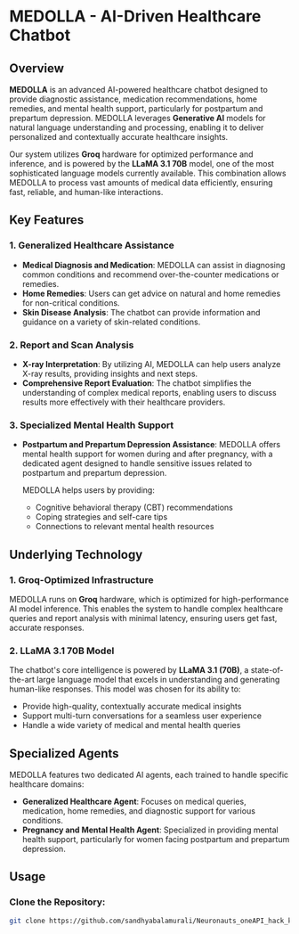 # MEDOLLA - AI-Driven Healthcare Chatbot

## Overview

**MEDOLLA** is an advanced AI-powered healthcare chatbot designed to provide diagnostic assistance, medication recommendations, home remedies, and mental health support, particularly for postpartum and prepartum depression. MEDOLLA leverages **Generative AI** models for natural language understanding and processing, enabling it to deliver personalized and contextually accurate healthcare insights.

Our system utilizes **Groq** hardware for optimized performance and inference, and is powered by the **LLaMA 3.1 70B** model, one of the most sophisticated language models currently available. This combination allows MEDOLLA to process vast amounts of medical data efficiently, ensuring fast, reliable, and human-like interactions.

## Key Features

### 1. Generalized Healthcare Assistance
- **Medical Diagnosis and Medication**: MEDOLLA can assist in diagnosing common conditions and recommend over-the-counter medications or remedies.
- **Home Remedies**: Users can get advice on natural and home remedies for non-critical conditions.
- **Skin Disease Analysis**: The chatbot can provide information and guidance on a variety of skin-related conditions.

### 2. Report and Scan Analysis
- **X-ray Interpretation**: By utilizing AI, MEDOLLA can help users analyze X-ray results, providing insights and next steps.
- **Comprehensive Report Evaluation**: The chatbot simplifies the understanding of complex medical reports, enabling users to discuss results more effectively with their healthcare providers.

### 3. Specialized Mental Health Support
- **Postpartum and Prepartum Depression Assistance**: MEDOLLA offers mental health support for women during and after pregnancy, with a dedicated agent designed to handle sensitive issues related to postpartum and prepartum depression.
  
   MEDOLLA helps users by providing:
   - Cognitive behavioral therapy (CBT) recommendations
   - Coping strategies and self-care tips
   - Connections to relevant mental health resources

## Underlying Technology

### 1. **Groq-Optimized Infrastructure**
MEDOLLA runs on **Groq** hardware, which is optimized for high-performance AI model inference. This enables the system to handle complex healthcare queries and report analysis with minimal latency, ensuring users get fast, accurate responses.

### 2. **LLaMA 3.1 70B Model**
The chatbot's core intelligence is powered by **LLaMA 3.1 (70B)**, a state-of-the-art large language model that excels in understanding and generating human-like responses. This model was chosen for its ability to:
- Provide high-quality, contextually accurate medical insights
- Support multi-turn conversations for a seamless user experience
- Handle a wide variety of medical and mental health queries

## Specialized Agents

MEDOLLA features two dedicated AI agents, each trained to handle specific healthcare domains:

- **Generalized Healthcare Agent**: Focuses on medical queries, medication, home remedies, and diagnostic support for various conditions.
- **Pregnancy and Mental Health Agent**: Specialized in providing mental health support, particularly for women facing postpartum and prepartum depression.

## Usage

### Clone the Repository:
```bash
git clone https://github.com/sandhyabalamurali/Neuronauts_oneAPI_hack_kpr.git
